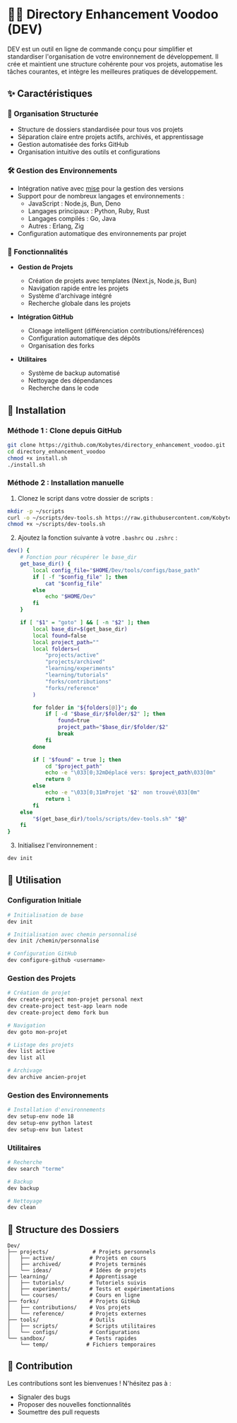# 🧙‍♂️ Directory Enhancement Voodoo (DEV)

DEV est un outil en ligne de commande conçu pour simplifier et standardiser l'organisation de votre environnement de développement. Il crée et maintient une structure cohérente pour vos projets, automatise les tâches courantes, et intègre les meilleures pratiques de développement.

## ✨ Caractéristiques

### 📁 Organisation Structurée
- Structure de dossiers standardisée pour tous vos projets
- Séparation claire entre projets actifs, archivés, et apprentissage
- Gestion automatisée des forks GitHub
- Organisation intuitive des outils et configurations

### 🛠️ Gestion des Environnements
- Intégration native avec [mise](https://mise.jdx.dev/) pour la gestion des versions
- Support pour de nombreux langages et environnements :
  - JavaScript : Node.js, Bun, Deno
  - Langages principaux : Python, Ruby, Rust
  - Langages compilés : Go, Java
  - Autres : Erlang, Zig
- Configuration automatique des environnements par projet

### 🚀 Fonctionnalités

- **Gestion de Projets**
  - Création de projets avec templates (Next.js, Node.js, Bun)
  - Navigation rapide entre les projets
  - Système d'archivage intégré
  - Recherche globale dans les projets

- **Intégration GitHub**
  - Clonage intelligent (différenciation contributions/références)
  - Configuration automatique des dépôts
  - Organisation des forks

- **Utilitaires**
  - Système de backup automatisé
  - Nettoyage des dépendances
  - Recherche dans le code

## 🚀 Installation

### Méthode 1 : Clone depuis GitHub
```bash
git clone https://github.com/Kobytes/directory_enhancement_voodoo.git
cd directory_enhancement_voodoo
chmod +x install.sh
./install.sh
```

### Méthode 2 : Installation manuelle
1. Clonez le script dans votre dossier de scripts :
```bash
mkdir -p ~/scripts
curl -o ~/scripts/dev-tools.sh https://raw.githubusercontent.com/Kobytes/directory_enhancement_voodoo/main/dev-tools.sh
chmod +x ~/scripts/dev-tools.sh
```

2. Ajoutez la fonction suivante à votre `.bashrc` ou `.zshrc` :
```bash
dev() {
    # Fonction pour récupérer le base_dir
    get_base_dir() {
        local config_file="$HOME/Dev/tools/configs/base_path"
        if [ -f "$config_file" ]; then
            cat "$config_file"
        else
            echo "$HOME/Dev"
        fi
    }

    if [ "$1" = "goto" ] && [ -n "$2" ]; then
        local base_dir=$(get_base_dir)
        local found=false
        local project_path=""
        local folders=(
            "projects/active"
            "projects/archived"
            "learning/experiments"
            "learning/tutorials"
            "forks/contributions"
            "forks/reference"
        )

        for folder in "${folders[@]}"; do
            if [ -d "$base_dir/$folder/$2" ]; then
                found=true
                project_path="$base_dir/$folder/$2"
                break
            fi
        done

        if [ "$found" = true ]; then
            cd "$project_path"
            echo -e "\033[0;32mDéplacé vers: $project_path\033[0m"
            return 0
        else
            echo -e "\033[0;31mProjet '$2' non trouvé\033[0m"
            return 1
        fi
    else
        "$(get_base_dir)/tools/scripts/dev-tools.sh" "$@"
    fi
}
```

3. Initialisez l'environnement :
```bash
dev init
```

## 📖 Utilisation

### Configuration Initiale
```bash
# Initialisation de base
dev init

# Initialisation avec chemin personnalisé
dev init /chemin/personnalisé

# Configuration GitHub
dev configure-github <username>
```

### Gestion des Projets
```bash
# Création de projet
dev create-project mon-projet personal next
dev create-project test-app learn node
dev create-project demo fork bun

# Navigation
dev goto mon-projet

# Listage des projets
dev list active
dev list all

# Archivage
dev archive ancien-projet
```

### Gestion des Environnements
```bash
# Installation d'environnements
dev setup-env node 18
dev setup-env python latest
dev setup-env bun latest
```

### Utilitaires
```bash
# Recherche
dev search "terme"

# Backup
dev backup

# Nettoyage
dev clean
```

## 📁 Structure des Dossiers

```
Dev/
├── projects/              # Projets personnels
│   ├── active/           # Projets en cours
│   ├── archived/         # Projets terminés
│   └── ideas/            # Idées de projets
├── learning/             # Apprentissage
│   ├── tutorials/        # Tutoriels suivis
│   ├── experiments/      # Tests et expérimentations
│   └── courses/          # Cours en ligne
├── forks/                # Projets GitHub
│   ├── contributions/    # Vos projets
│   └── reference/        # Projets externes
├── tools/                # Outils
│   ├── scripts/          # Scripts utilitaires
│   └── configs/          # Configurations
└── sandbox/              # Tests rapides
    └── temp/            # Fichiers temporaires
```

## 🤝 Contribution

Les contributions sont les bienvenues ! N'hésitez pas à :
- Signaler des bugs
- Proposer des nouvelles fonctionnalités
- Soumettre des pull requests
